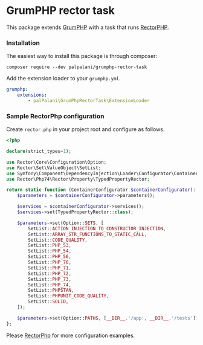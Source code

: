 # GrumPHP rector task

This package extends [GrumPHP](https://github.com/phpro/grumphp) 
with a task that runs [RectorPHP](https://github.com/rectorphp/rector).

### Installation

The easiest way to install this package is through composer:

``composer require --dev palpalani/grumphp-rector-task``

Add the extension loader to your `grumphp.yml`.

````yml
grumphp:
    extensions:
        - palPalani\GrumPhpRectorTask\ExtensionLoader
````

### Sample RectorPhp configuration

Create `rector.php` in your project root and configure as follows.

```php
<?php

declare(strict_types=1);

use Rector\Core\Configuration\Option;
use Rector\Set\ValueObject\SetList;
use Symfony\Component\DependencyInjection\Loader\Configurator\ContainerConfigurator;
use Rector\Php74\Rector\Property\TypedPropertyRector;

return static function (ContainerConfigurator $containerConfigurator): void {
    $parameters = $containerConfigurator->parameters();

    $services = $containerConfigurator->services();
    $services->set(TypedPropertyRector::class);

    $parameters->set(Option::SETS, [
        SetList::ACTION_INJECTION_TO_CONSTRUCTOR_INJECTION,
        SetList::ARRAY_STR_FUNCTIONS_TO_STATIC_CALL,
        SetList::CODE_QUALITY,
        SetList::PHP_53,
        SetList::PHP_54,
        SetList::PHP_56,
        SetList::PHP_70,
        SetList::PHP_71,
        SetList::PHP_72,
        SetList::PHP_73,
        SetList::PHP_74,
        SetList::PHPSTAN,
        SetList::PHPUNIT_CODE_QUALITY,
        SetList::SOLID,
    ]);

    $parameters->set(Option::PATHS, [__DIR__.'/app', __DIR__.'/tests']);
};
```

Please [RectorPhp](https://github.com/rectorphp/rector#features) for more configuration examples.
